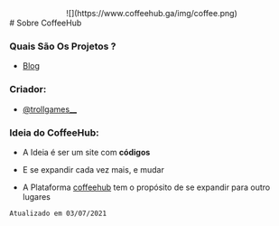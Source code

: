 <center>![](https://www.coffeehub.ga/img/coffee.png)</center>
# Sobre CoffeeHub

### Quais São Os Projetos ?

* [Blog](https://www.coffeehub.ga/blog)

### Criador:

* [@trollgames__](https://www.coffeehub.ga/@trollgames__)

### Ideia do CoffeeHub:

* A Ideia é ser um site com **códigos**

* E se expandir cada vez mais, e mudar

* A Plataforma [coffeehub](https://www.coffeehub.ga/) tem o propósito de se expandir para outro lugares

```
Atualizado em 03/07/2021
```
